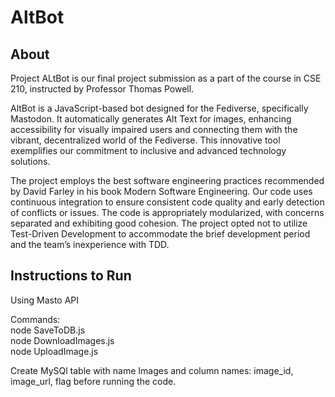 # AltBot

## About
<p class="has-line-data" data-line-start="0" data-line-end="1">Project ALtBot is our final project submission as a part of the course in CSE 210, instructed by Professor Thomas Powell.</p>
<p class="has-line-data" data-line-start="4" data-line-end="5">AltBot is a JavaScript-based bot designed for the Fediverse, specifically Mastodon. It automatically generates Alt Text for images, enhancing accessibility for visually impaired users and connecting them with the vibrant, decentralized world of the Fediverse. This innovative tool exemplifies our commitment to inclusive and advanced technology solutions.</p>
<p class="has-line-data" data-line-start="7" data-line-end="8">The project employs the best software engineering practices recommended by David Farley in his book Modern Software Engineering. Our code uses continuous integration to ensure consistent code quality and early detection of conflicts or issues. The code is appropriately modularized, with concerns separated and exhibiting good cohesion. The project opted not to utilize Test-Driven Development to accommodate the brief development period and the team’s inexperience with TDD.</p>


## Instructions to Run

Using Masto API  
  
Commands:  
node SaveToDB.js  
node DownloadImages.js  
node UploadImage.js  
  
Create MySQl table with name Images and column names: image_id, image_url, flag before running the code.

